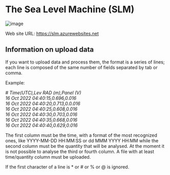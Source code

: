 # The Sea Level Machine (SLM)

![image](https://user-images.githubusercontent.com/10267112/193202256-f86499b5-a709-408f-93fe-e5022eb5634f.png)

Web site URL:  https://slm.azurewebsites.net

## Information on upload data

If you want to upload data and process them,  the format is a series of lines; each line is composed of the same number of fields separated by tab or comma.

Example:

<p><em>
# Time(UTC),Lev RAD (m),Panel (V)  <br>
16 Oct 2022 04:40:15,0.696,0.016  <br>
16 Oct 2022 04:40:20,0.713,0.0.016 <br>
16 Oct 2022 04:40:25,0.608,0.016 <br>
16 Oct 2022 04:40:30,0.703,0.016 <br>
16 Oct 2022 04:40:35,0.668,0.016 <br>
16 Oct 2022 04:40:40,0.629,0.016 <br>
  </em></p>
  
 The first column must be the time,  with a format of the most recognized ones, like  YYYY-MM-DD HH:MM:SS  or  dd MMM YYYY HH:MM while the second column must be the quantity that will be analysed.  At the moment it is not possible to analyse the third or fourth column.  A file with at least time/quantity column must be uploaded.
 
 If the first character of a line is  * or # or % or @  is ignored.
 
  

